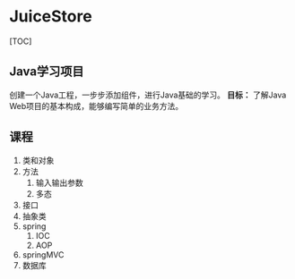 # JuiceStore
[TOC]
## Java学习项目
创建一个Java工程，一步步添加组件，进行Java基础的学习。
**目标：** 了解Java Web项目的基本构成，能够编写简单的业务方法。
## 课程
1. 类和对象
2. 方法
    1. 输入输出参数
    2. 多态
3. 接口
4. 抽象类
5. spring
    1. IOC 
    2. AOP
7. springMVC
8. 数据库

